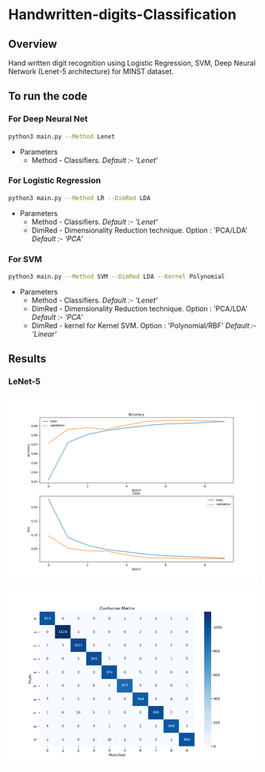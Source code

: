 # Handwritten-digits-Classification
## Overview
Hand written digit recognition using Logistic Regression, SVM, Deep Neural Network (Lenet-5 architecture) for MINST dataset.

## To run the code
### For Deep Neural Net
```bash
python3 main.py --Method Lenet
```
-  Parameters  
    - Method - Classifiers. *Default :- 'Lenet'*

### For Logistic Regression
```bash
python3 main.py --Method LR --DimRed LDA 
```
-  Parameters  
    - Method - Classifiers. *Default :- 'Lenet'*
    - DimRed - Dimensionality Reduction technique. Option : 'PCA/LDA' *Default :- 'PCA'* 

### For SVM
```bash
python3 main.py --Method SVM --DimRed LDA --Kernel Polynomial
```
-  Parameters  
    - Method - Classifiers. *Default :- 'Lenet'*
    - DimRed - Dimensionality Reduction technique. Option : 'PCA/LDA' *Default :- 'PCA'* 
    - DimRed - kernel for Kernel SVM. Option : 'Polynomial/RBF' *Default :- 'Linear'* 

## Results
### LeNet-5 
<p >
  <img src="./Results/lenet.png" />
</p>
<p >
  <img src="./Results/cm_lenet.png" />
</p>
